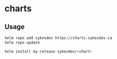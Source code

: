 # charts

## Usage

```bash
helm repo add sykesdev https://charts.sykesdev.ca
helm repo update

helm install my-release sykesdev/<chart>
```
